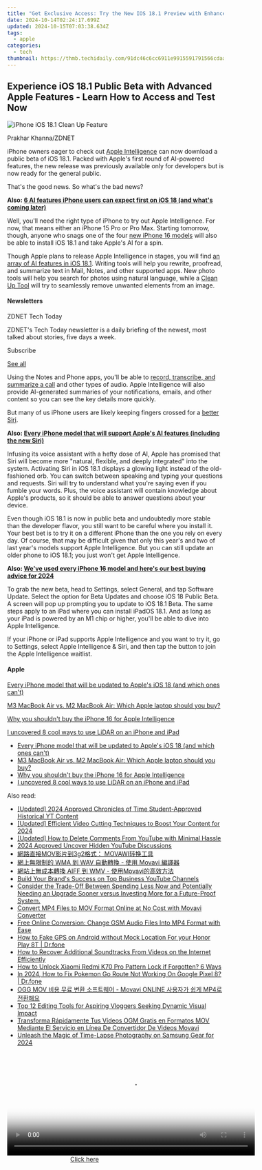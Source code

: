```yaml
---
title: "Get Exclusive Access: Try the New IOS 18.1 Preview with Enhanced Apple Features"
date: 2024-10-14T02:24:17.699Z
updated: 2024-10-15T07:03:38.634Z
tags:
  - apple
categories:
  - tech
thumbnail: https://thmb.techidaily.com/91dc46c6cc6911e9915591791566cdaadd16613fc33817ba0857c51273b662cd.JPG
---
```


## Experience iOS 18.1 Public Beta with Advanced Apple Features - Learn How to Access and Test Now

![iPhone iOS 18.1 Clean Up Feature](https://www.zdnet.com/a/img/resize/aaff2fa7d5160574ecb096722a51d4269342d3ac/2024/08/29/6d2d9eac-5409-47dc-a816-532ce0e0917e/img-20240829-221757.jpg?auto=webp&width=1280)

Prakhar Khanna/ZDNET

iPhone owners eager to check out [Apple Intelligence](https://www.zdnet.com/article/6-ai-features-iphone-users-can-expect-first-on-ios-18-and-whats-coming-later/) can now download a public beta of iOS 18.1\. Packed with Apple's first round of AI-powered features, the new release was previously available only for developers but is now ready for the general public.

That's the good news. So what's the bad news?

**Also: [6 AI features iPhone users can expect first on iOS 18 (and what's coming later)](https://www.zdnet.com/article/6-ai-features-iphone-users-can-expect-first-on-ios-18-and-whats-coming-later/)**

Well, you'll need the right type of iPhone to try out Apple Intelligence. For now, that means either an iPhone 15 Pro or Pro Max. Starting tomorrow, though, anyone who snags one of the four [new iPhone 16 models](https://www.zdnet.com/article/iphone-16-pro-max-buying-advice-2024/) will also be able to install iOS 18.1 and take Apple's AI for a spin.

Though Apple plans to release Apple Intelligence in stages, you will find [an array of AI features in iOS 18.1](https://www.zdnet.com/article/6-ai-features-iphone-users-can-expect-first-on-ios-18-and-whats-coming-later/). Writing tools will help you rewrite, proofread, and summarize text in Mail, Notes, and other supported apps. New photo tools will help you search for photos using natural language, while a [Clean Up Tool](https://www.zdnet.com/article/ios-18-1-beta-adds-photo-clean-up-ai-tool-and-notification-summaries-how-they-work/) will try to seamlessly remove unwanted elements from an image.

#### Newsletters

ZDNET Tech Today

ZDNET's Tech Today newsletter is a daily briefing of the newest, most talked about stories, five days a week.

 Subscribe

[See all](https://www.zdnet.com/newsletters/)

Using the Notes and Phone apps, you'll be able to [record, transcribe, and summarize a call](https://www.zdnet.com/article/apples-ios-18-will-let-you-record-phone-calls-without-a-third-party-app/) and other types of audio. Apple Intelligence will also provide AI-generated summaries of your notifications, emails, and other content so you can see the key details more quickly.

But many of us iPhone users are likely keeping fingers crossed for a [better Siri](https://www.zdnet.com/article/apple-intelligence-will-improve-siri-in-2024-but-dont-expect-most-updates-until-2025/).

**Also: [Every iPhone model that will support Apple's AI features (including the new Siri)](https://www.zdnet.com/article/every-iphone-model-that-will-support-apples-upcoming-ai-features-including-the-new-siri/)**

Infusing its voice assistant with a hefty dose of AI, Apple has promised that Siri will become more "natural, flexible, and deeply integrated" into the system. Activating Siri in iOS 18.1 displays a glowing light instead of the old-fashioned orb. You can switch between speaking and typing your questions and requests. Siri will try to understand what you're saying even if you fumble your words. Plus, the voice assistant will contain knowledge about Apple's products, so it should be able to answer questions about your device.

Even though iOS 18.1 is now in public beta and undoubtedly more stable than the developer flavor, you still want to be careful where you install it. Your best bet is to try it on a different iPhone than the one you rely on every day. Of course, that may be difficult given that only this year's and two of last year's models support Apple Intelligence. But you can still update an older phone to iOS 18.1; you just won't get Apple Intelligence.

**Also: [We've used every iPhone 16 model and here's our best buying advice for 2024](https://www.zdnet.com/article/iphone-16-pro-max-buying-advice-2024/)**

To grab the new beta, head to Settings, select General, and tap Software Update. Select the option for Beta Updates and choose iOS 18 Public Beta. A screen will pop up prompting you to update to iOS 18.1 Beta. The same steps apply to an iPad where you can install iPadOS 18.1\. And as long as your iPad is powered by an M1 chip or higher, you'll be able to dive into Apple Intelligence.

If your iPhone or iPad supports Apple Intelligence and you want to try it, go to Settings, select Apple Intelligence & Siri, and then tap the button to join the Apple Intelligence waitlist.

#### Apple

[Every iPhone model that will be updated to Apple's iOS 18 (and which ones can't)](https://www.zdnet.com/article/every-iphone-model-compatible-with-apples-ios-18-and-which-ones-arent/ "Every iPhone model that will be updated to Apple's iOS 18 (and which ones can't)")

[M3 MacBook Air vs. M2 MacBook Air: Which Apple laptop should you buy?](https://www.zdnet.com/article/m3-macbook-air-vs-m2-macbook-air/ "M3 MacBook Air vs. M2 MacBook Air: Which Apple laptop should you buy?")

[Why you shouldn't buy the iPhone 16 for Apple Intelligence](https://www.zdnet.com/article/why-you-shouldnt-buy-the-iphone-16-for-apple-intelligence/ "Why you shouldn't buy the iPhone 16 for Apple Intelligence")

[I uncovered 8 cool ways to use LiDAR on an iPhone and iPad](https://www.zdnet.com/article/i-uncovered-8-cool-ways-to-use-lidar-on-an-iphone-and-ipad/ "I uncovered 8 cool ways to use LiDAR on an iPhone and iPad")

* [Every iPhone model that will be updated to Apple's iOS 18 (and which ones can't)](https://www.zdnet.com/article/every-iphone-model-compatible-with-apples-ios-18-and-which-ones-arent/ "Every iPhone model that will be updated to Apple's iOS 18 (and which ones can't)")
* [M3 MacBook Air vs. M2 MacBook Air: Which Apple laptop should you buy?](https://www.zdnet.com/article/m3-macbook-air-vs-m2-macbook-air/ "M3 MacBook Air vs. M2 MacBook Air: Which Apple laptop should you buy?")
* [Why you shouldn't buy the iPhone 16 for Apple Intelligence](https://www.zdnet.com/article/why-you-shouldnt-buy-the-iphone-16-for-apple-intelligence/ "Why you shouldn't buy the iPhone 16 for Apple Intelligence")
* [I uncovered 8 cool ways to use LiDAR on an iPhone and iPad](https://www.zdnet.com/article/i-uncovered-8-cool-ways-to-use-lidar-on-an-iphone-and-ipad/ "I uncovered 8 cool ways to use LiDAR on an iPhone and iPad")

<ins class="adsbygoogle"
     style="display:block"
     data-ad-format="autorelaxed"
     data-ad-client="ca-pub-7571918770474297"
     data-ad-slot="1223367746"></ins>

<ins class="adsbygoogle"
     style="display:block"
     data-ad-client="ca-pub-7571918770474297"
     data-ad-slot="8358498916"
     data-ad-format="auto"
     data-full-width-responsive="true"></ins>

<span class="atpl-alsoreadstyle">Also read:</span>
<div><ul>
<li><a href="https://facebook-video-share.techidaily.com/updated-2024-approved-chronicles-of-time-student-approved-historical-yt-content/"><u>[Updated] 2024 Approved Chronicles of Time Student-Approved Historical YT Content</u></a></li>
<li><a href="https://youtube-lab.techidaily.com/ed-efficient-video-cutting-techniques-to-boost-your-content-for-2024/"><u>[Updated] Efficient Video Cutting Techniques to Boost Your Content for 2024</u></a></li>
<li><a href="https://youtube-sure.techidaily.com/ed-how-to-delete-comments-from-youtube-with-minimal-hassle/"><u>[Updated] How to Delete Comments From YouTube with Minimal Hassle</u></a></li>
<li><a href="https://youtube-help.techidaily.com/2024-approved-uncover-hidden-youtube-discussions/"><u>2024 Approved Uncover Hidden YouTube Discussions</u></a></li>
<li><a href="https://some-tips.techidaily.com/mov3g2-movawi/"><u>網路直接MOV影片到3g2格式： MOVAWI转换工具</u></a></li>
<li><a href="https://some-tips.techidaily.com/1726218616272-wma-wav-movavi/"><u>網上無限制的 WMA 到 WAV 自動轉換 - 使用 Movavi 編譯器</u></a></li>
<li><a href="https://some-tips.techidaily.com/1726222863374-aiff-wmv-movavi/"><u>網站上無成本轉換 AIFF 到 WMV - 使用Movavi的高效方法</u></a></li>
<li><a href="https://youtube-videos.techidaily.com/build-your-brands-success-on-top-business-youtube-channels/"><u>Build Your Brand's Success on Top Business YouTube Channels</u></a></li>
<li><a href="https://buynow-info.techidaily.com/consider-the-trade-off-between-spending-less-now-and-potentially-needing-an-upgrade-sooner-versus-investing-more-for-a-future-proof-system/"><u>Consider the Trade-Off Between Spending Less Now and Potentially Needing an Upgrade Sooner versus Investing More for a Future-Proof System.</u></a></li>
<li><a href="https://some-tips.techidaily.com/convert-mp4-files-to-mov-format-online-at-no-cost-with-movavi-converter/"><u>Convert MP4 Files to MOV Format Online at No Cost with Movavi Converter</u></a></li>
<li><a href="https://some-tips.techidaily.com/free-online-conversion-change-gsm-audio-files-into-mp4-format-with-ease/"><u>Free Online Conversion: Change GSM Audio Files Into MP4 Format with Ease</u></a></li>
<li><a href="https://android-location.techidaily.com/how-to-fake-gps-on-android-without-mock-location-for-your-honor-play-8t-drfone-by-drfone-virtual/"><u>How to Fake GPS on Android without Mock Location For your Honor Play 8T | Dr.fone</u></a></li>
<li><a href="https://some-tips.techidaily.com/how-to-recover-additional-soundtracks-from-videos-on-the-internet-efficiently/"><u>How to Recover Additional Soundtracks From Videos on the Internet Efficiently</u></a></li>
<li><a href="https://unlock-android.techidaily.com/how-to-unlock-xiaomi-redmi-k70-pro-pattern-lock-if-forgotten-6-ways-by-drfone-android/"><u>How to Unlock Xiaomi Redmi K70 Pro Pattern Lock if Forgotten? 6 Ways</u></a></li>
<li><a href="https://pokemon-go-android.techidaily.com/in-2024-how-to-fix-pokemon-go-route-not-working-on-google-pixel-8-drfone-by-drfone-virtual-android/"><u>In 2024, How to Fix Pokemon Go Route Not Working On Google Pixel 8? | Dr.fone</u></a></li>
<li><a href="https://some-tips.techidaily.com/ogg-mov-movavi-online-mp4/"><u>OGG MOV 비용 무료 변환 소프트웨어 - Movavi ONLINE 사용자가 쉽게 MP4로 전환해요</u></a></li>
<li><a href="https://some-tips.techidaily.com/top-12-editing-tools-for-aspiring-vloggers-seeking-dynamic-visual-impact/"><u>Top 12 Editing Tools for Aspiring Vloggers Seeking Dynamic Visual Impact</u></a></li>
<li><a href="https://some-tips.techidaily.com/transforma-rapidamente-tus-videos-ogm-gratis-en-formatos-mov-mediante-el-servicio-en-linea-de-convertidor-de-videos-movavi/"><u>Transforma Rápidamente Tus Vídeos OGM Gratis en Formatos MOV Mediante El Servicio en Línea De Convertidor De Videos Movavi</u></a></li>
<li><a href="https://some-skills.techidaily.com/unleash-the-magic-of-time-lapse-photography-on-samsung-gear-for-2024/"><u>Unleash the Magic of Time-Lapse Photography on Samsung Gear for 2024</u></a></li>
</ul></div>

<!-- affiliate ads begin -->
<span id="1982461">
					<video width="576" height="240" style="cursor:pointer"
           poster="//a.impactradius-go.com/display-clicktoplayimage/1982461.png"
           onclick="if(!this.playClicked){this.play();this.setAttribute('controls',true);this.playClicked=true;}">
	   <source src="//a.impactradius-go.com/display-ad/22993-1982461">
	   <img src="//a.impactradius-go.com/display-clicktoplayimage/1982461.png" style="border: none; height: 100%; width: 100%; object-fit: contain">
	</video>
	<div style="width:360px;text-align:center"><a href="javascript:window.open(decodeURIComponent('https%3A%2F%2Fhomestyler.sjv.io%2Fc%2F5597632%2F1982461%2F22993'), '_blank');void(0);">Click here</a></div>
</span>
<img height="0" width="0" src="https://imp.pxf.io/i/5597632/1982461/22993" style="position:absolute;visibility:hidden;" border="0" />
<!-- affiliate ads end -->

